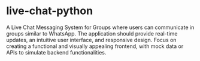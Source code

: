 # live-chat-python
A Live Chat Messaging System for Groups where users can communicate in groups similar to WhatsApp. The application should provide real-time updates, an intuitive user interface, and responsive design. Focus on creating a functional and visually appealing frontend, with mock data or APIs to simulate backend functionalities.
